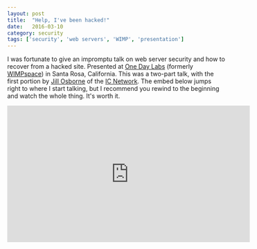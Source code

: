 ```yaml
---
layout: post
title:  "Help, I've been hacked!"
date:   2016-03-10
category: security
tags: ['security', 'web servers', 'WIMP', 'presentation']
---
```


I was fortunate to give an impromptu talk on web server security and how to recover from a hacked site. Presented at [One Day Labs](http://onedaylabs.com) (formerly [WIMPspace](http://wimpspace.com)) in Santa Rosa, California. This was a two-part talk, with the first portion by [Jill Osborne](https://www.linkedin.com/in/jill-osborne-69a2754) of the [IC Network](https://www.ic-network.com/). The embed below jumps right to where I start talking, but I recommend you rewind to the beginning and watch the whole thing. It's worth it.


<div class="embed-responsive embed-responsive-16by9">
<iframe width="560" height="315" src="https://www.youtube.com/embed/QqcAKgPXoLs?&start=3166" frameborder="0" allowfullscreen></iframe>
</div>